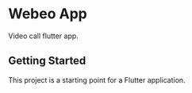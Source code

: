 # Webeo App

Video call flutter app.
## Getting Started

This project is a starting point for a Flutter application.


